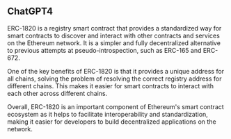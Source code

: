 ## ChatGPT4

ERC-1820 is a registry smart contract that provides a standardized way for smart contracts to discover and interact with other contracts and services on the Ethereum network. It is a simpler and fully decentralized alternative to previous attempts at pseudo-introspection, such as ERC-165 and ERC-672. 

One of the key benefits of ERC-1820 is that it provides a unique address for all chains, solving the problem of resolving the correct registry address for different chains. This makes it easier for smart contracts to interact with each other across different chains. 

Overall, ERC-1820 is an important component of Ethereum's smart contract ecosystem as it helps to facilitate interoperability and standardization, making it easier for developers to build decentralized applications on the network.
